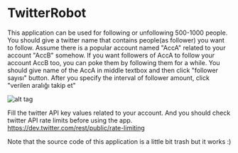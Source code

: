 # TwitterRobot

This application can be used for following or unfollowing 500-1000 people. You should give a twitter name that contains people(as follower) you want to follow.
Assume there is a popular account named "AccA" related to your account "AccB" somehow. 
If you want followers of AccA to follow your account AccB too, you can poke them by following them for a while.
You should give name of the AccA in middle textbox and then click "follower sayısı" button.
After you specify the interval of follower amount, click "verilen aralığı takip et"

![alt tag](https://raw.githubusercontent.com/yilmazuur/TwitterRobot/master/twitterRobot.PNG)

Fill the twitter API key values related to your account.
And you should check twitter API rate limits before using the app.
https://dev.twitter.com/rest/public/rate-limiting

Note that the source code of this application is a little bit trash but it works :)
